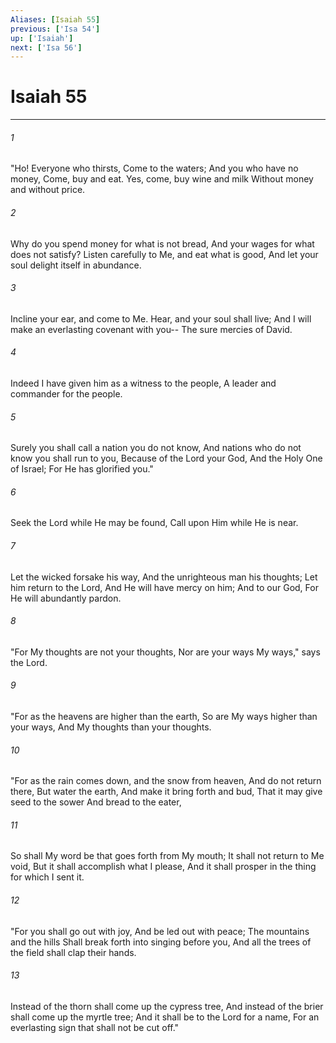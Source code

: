 ```yaml
---
Aliases: [Isaiah 55]
previous: ['Isa 54']
up: ['Isaiah']
next: ['Isa 56']
---
```

# Isaiah 55

***


###### 1 
"Ho! Everyone who thirsts, Come to the waters; And you who have no money, Come, buy and eat. Yes, come, buy wine and milk Without money and without price. 

###### 2 
Why do you spend money for what is not bread, And your wages for what does not satisfy? Listen carefully to Me, and eat what is good, And let your soul delight itself in abundance. 

###### 3 
Incline your ear, and come to Me. Hear, and your soul shall live; And I will make an everlasting covenant with you-- The sure mercies of David. 

###### 4 
Indeed I have given him as a witness to the people, A leader and commander for the people. 

###### 5 
Surely you shall call a nation you do not know, And nations who do not know you shall run to you, Because of the Lord your God, And the Holy One of Israel; For He has glorified you." 

###### 6 
Seek the Lord while He may be found, Call upon Him while He is near. 

###### 7 
Let the wicked forsake his way, And the unrighteous man his thoughts; Let him return to the Lord, And He will have mercy on him; And to our God, For He will abundantly pardon. 

###### 8 
"For My thoughts are not your thoughts, Nor are your ways My ways," says the Lord. 

###### 9 
"For as the heavens are higher than the earth, So are My ways higher than your ways, And My thoughts than your thoughts. 

###### 10 
"For as the rain comes down, and the snow from heaven, And do not return there, But water the earth, And make it bring forth and bud, That it may give seed to the sower And bread to the eater, 

###### 11 
So shall My word be that goes forth from My mouth; It shall not return to Me void, But it shall accomplish what I please, And it shall prosper in the thing for which I sent it. 

###### 12 
"For you shall go out with joy, And be led out with peace; The mountains and the hills Shall break forth into singing before you, And all the trees of the field shall clap their hands. 

###### 13 
Instead of the thorn shall come up the cypress tree, And instead of the brier shall come up the myrtle tree; And it shall be to the Lord for a name, For an everlasting sign that shall not be cut off."
